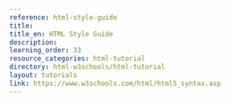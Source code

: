 ```yaml
---
reference: html-style-guide
title:
title_en: HTML Style Guide
description:
learning_order: 33
resource_categories: html-tutorial
directory: html-w3schools/html-tutorial
layout: tutorials
link: https://www.w3schools.com/html/html5_syntax.asp
---
```

